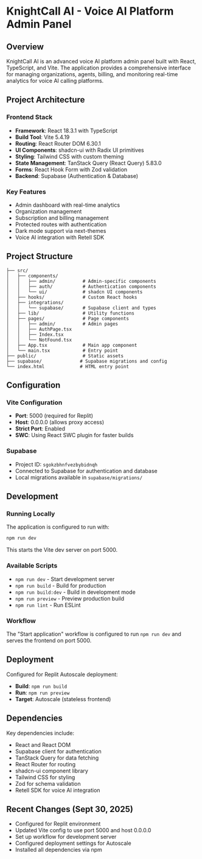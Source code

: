 # KnightCall AI - Voice AI Platform Admin Panel

## Overview
KnightCall AI is an advanced voice AI platform admin panel built with React, TypeScript, and Vite. The application provides a comprehensive interface for managing organizations, agents, billing, and monitoring real-time analytics for voice AI calling platforms.

## Project Architecture

### Frontend Stack
- **Framework**: React 18.3.1 with TypeScript
- **Build Tool**: Vite 5.4.19
- **Routing**: React Router DOM 6.30.1
- **UI Components**: shadcn-ui with Radix UI primitives
- **Styling**: Tailwind CSS with custom theming
- **State Management**: TanStack Query (React Query) 5.83.0
- **Forms**: React Hook Form with Zod validation
- **Backend**: Supabase (Authentication & Database)

### Key Features
- Admin dashboard with real-time analytics
- Organization management
- Subscription and billing management
- Protected routes with authentication
- Dark mode support via next-themes
- Voice AI integration with Retell SDK

## Project Structure
```
├── src/
│   ├── components/
│   │   ├── admin/          # Admin-specific components
│   │   ├── auth/           # Authentication components
│   │   └── ui/             # shadcn UI components
│   ├── hooks/              # Custom React hooks
│   ├── integrations/
│   │   └── supabase/       # Supabase client and types
│   ├── lib/                # Utility functions
│   ├── pages/              # Page components
│   │   ├── admin/          # Admin pages
│   │   ├── AuthPage.tsx
│   │   ├── Index.tsx
│   │   └── NotFound.tsx
│   ├── App.tsx             # Main app component
│   └── main.tsx            # Entry point
├── public/                 # Static assets
├── supabase/              # Supabase migrations and config
└── index.html             # HTML entry point
```

## Configuration

### Vite Configuration
- **Port**: 5000 (required for Replit)
- **Host**: 0.0.0.0 (allows proxy access)
- **Strict Port**: Enabled
- **SWC**: Using React SWC plugin for faster builds

### Supabase
- Project ID: `sgokzbhnfvezbybidnqh`
- Connected to Supabase for authentication and database
- Local migrations available in `supabase/migrations/`

## Development

### Running Locally
The application is configured to run with:
```bash
npm run dev
```
This starts the Vite dev server on port 5000.

### Available Scripts
- `npm run dev` - Start development server
- `npm run build` - Build for production
- `npm run build:dev` - Build in development mode
- `npm run preview` - Preview production build
- `npm run lint` - Run ESLint

### Workflow
The "Start application" workflow is configured to run `npm run dev` and serves the frontend on port 5000.

## Deployment
Configured for Replit Autoscale deployment:
- **Build**: `npm run build`
- **Run**: `npm run preview`
- **Target**: Autoscale (stateless frontend)

## Dependencies
Key dependencies include:
- React and React DOM
- Supabase client for authentication
- TanStack Query for data fetching
- React Router for routing
- shadcn-ui component library
- Tailwind CSS for styling
- Zod for schema validation
- Retell SDK for voice AI integration

## Recent Changes (Sept 30, 2025)
- Configured for Replit environment
- Updated Vite config to use port 5000 and host 0.0.0.0
- Set up workflow for development server
- Configured deployment settings for Autoscale
- Installed all dependencies via npm
